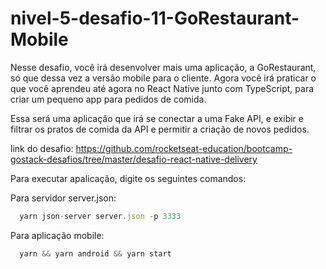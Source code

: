 # nivel-5-desafio-11-GoRestaurant-Mobile

Nesse desafio, você irá desenvolver mais uma aplicação, a GoRestaurant, só que dessa vez a versão mobile para o cliente. Agora você irá praticar o que você aprendeu até agora no React Native junto com TypeScript, para criar um pequeno app para pedidos de comida.

Essa será uma aplicação que irá se conectar a uma Fake API, e exibir e filtrar os pratos de comida da API e permitir a criação de novos pedidos.

link do desafio: https://github.com/rocketseat-education/bootcamp-gostack-desafios/tree/master/desafio-react-native-delivery

Para executar apalicação, digite os seguintes comandos:

Para servidor server.json:

```js
  yarn json-server server.json -p 3333
```

Para aplicação mobile:

```js
  yarn && yarn android && yarn start
```

